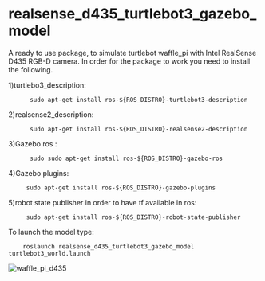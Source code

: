 # realsense_d435_turtlebot3_gazebo_model
A ready to use package, to simulate turtlebot waffle_pi with Intel RealSense D435 RGB-D camera.
In order for the package to work you need to install the following.

1)turtlebo3_description: 

          sudo apt-get install ros-${ROS_DISTRO}-turtlebot3-description

2)realsense2_description:

          sudo apt-get install ros-${ROS_DISTRO}-realsense2-description

3)Gazebo ros : 
          
          sudo sudo apt-get install ros-${ROS_DISTRO}-gazebo-ros

4)Gazebo plugins: 
          
         sudo apt-get install ros-${ROS_DISTRO}-gazebo-plugins

5)robot state publisher in order to have tf available in ros: 
         
         sudo apt-get install ros-${ROS_DISTRO}-robot-state-publisher




To launch the model type:

        roslaunch realsense_d435_turtlebot3_gazebo_model turtlebot3_world.launch

![waffle_pi_d435](https://user-images.githubusercontent.com/68281160/135662935-ce353523-cbe8-4ae6-b18a-2342bd8c304f.png)


